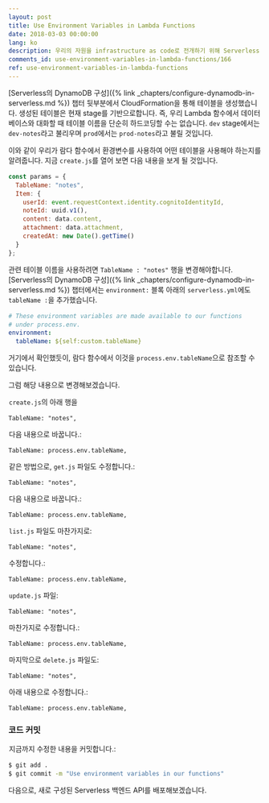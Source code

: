 ```yaml
---
layout: post
title: Use Environment Variables in Lambda Functions
date: 2018-03-03 00:00:00
lang: ko
description: 우리의 자원을 infrastructure as code로 전개하기 위해 Serverless Framework 프로젝트를 구성하려면 람다 함수를 몇 가지 변경해야합니다. 리소스를 하드 코딩하는 대신 process.env 변수를 사용하여 리소스를 참조할 수 있습니다.
comments_id: use-environment-variables-in-lambda-functions/166
ref: use-environment-variables-in-lambda-functions
---
```


[Serverless의 DynamoDB 구성]({% link _chapters/configure-dynamodb-in-serverless.md %}) 챕터 뒷부분에서 CloudFormation을 통해 테이블을 생성했습니다. 생성된 테이블은 현재 stage를 기반으로합니다. 즉, 우리 Lambda 함수에서 데이터베이스와 대화할 때 테이블 이름을 단순히 하드코딩할 수는 없습니다. `dev` stage에서는 `dev-notes`라고 불리우며 `prod`에서는 `prod-notes`라고 불릴 것입니다.

이와 같이 우리가 람다 함수에서 환경변수를 사용하여 어떤 테이블을 사용해야 하는지를 알려줍니다. 지금 `create.js`를 열어 보면 다음 내용을 보게 될 것입니다.

``` js
const params = {
  TableName: "notes",
  Item: {
    userId: event.requestContext.identity.cognitoIdentityId,
    noteId: uuid.v1(),
    content: data.content,
    attachment: data.attachment,
    createdAt: new Date().getTime()
  }
};
```

관련 테이블 이름을 사용하려면 `TableName : "notes"` 행을 변경해야합니다. [Serverless의 DynamoDB 구성]({% link _chapters/configure-dynamodb-in-serverless.md %}) 챕터에서는 `environment:` 블록 아래의 `serverless.yml`에도 `tableName :`을 추가했습니다.

``` yml
# These environment variables are made available to our functions
# under process.env.
environment:
  tableName: ${self:custom.tableName}
```

거기에서 확인했듯이, 람다 함수에서 이것을 `process.env.tableName`으로 참조할 수 있습니다.

그럼 해당 내용으로 변경해보겠습니다.

<img class="code-marker" src="/assets/s.png" />`create.js`의 아래 행을

```
TableName: "notes",
```

<img class="code-marker" src="/assets/s.png" />다음 내용으로 바꿉니다.:

```
TableName: process.env.tableName,
```

<img class="code-marker" src="/assets/s.png" />같은 방법으로, `get.js` 파일도 수정합니다.:

```
TableName: "notes",
```

<img class="code-marker" src="/assets/s.png" />다음 내용으로 바꿉니다.:

```
TableName: process.env.tableName,
```

<img class="code-marker" src="/assets/s.png" />`list.js` 파일도 마찬가지로:

```
TableName: "notes",
```

<img class="code-marker" src="/assets/s.png" />수정합니다.:

```
TableName: process.env.tableName,
```

<img class="code-marker" src="/assets/s.png" />`update.js` 파일:

```
TableName: "notes",
```

<img class="code-marker" src="/assets/s.png" />마찬가지로 수정합니다.:

```
TableName: process.env.tableName,
```

<img class="code-marker" src="/assets/s.png" />마지막으로 `delete.js` 파일도:

```
TableName: "notes",
```

<img class="code-marker" src="/assets/s.png" />아래 내용으로 수정합니다.:

```
TableName: process.env.tableName,
```

### 코드 커밋

<img class="code-marker" src="/assets/s.png" />지금까지 수정한 내용을 커밋합니다.:

``` bash
$ git add .
$ git commit -m "Use environment variables in our functions"
```

다음으로, 새로 구성된 Serverless 백엔드 API를 배포해보겠습니다.
